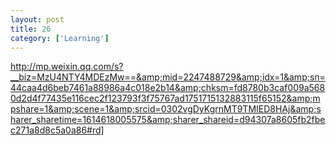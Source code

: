 ```yaml
---
layout: post
title: 26
category: ['Learning']
---
```


http://mp.weixin.qq.com/s?__biz=MzU4NTY4MDEzMw==&amp;mid=2247488729&amp;idx=1&amp;sn=44caa4d6beb7461a88986a4c018e2b14&amp;chksm=fd8780b3caf009a5680d2d4f77435e116cec2f123793f3f75767ad1751715132883115f65152&amp;mpshare=1&amp;scene=1&amp;srcid=0302vgDyKgrnMT9TMIED8HAj&amp;sharer_sharetime=1614618005575&amp;sharer_shareid=d94307a8605fb2fbec271a8d8c5a0a86#rd]


